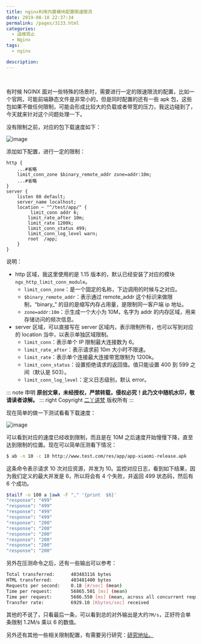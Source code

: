 ```yaml
---
title: nginx利用内置模块配置限速限流
date: 2019-08-18 22:37:34
permalink: /pages/3133.html
categories:
  - 运维观止
  - Nginx
tags:
  - nginx

description:
---
```


<br><ArticleTopAd></ArticleTopAd>


有时候 NGINX 面对一些特殊的场景时，需要进行一定的限速限流的配置，比如一个官网，可能前端静态文件是非常小的，但是同时配置的还有一些 apk 包，这些包如果不做任何限制，可能会形成比较大的负载或者带宽的压力，我这边碰到了，今天就来针对这个问题处理一下。



没有限制之前，对应的包下载速度如下：





![image](http://t.eryajf.net/imgs/2021/09/d060cd11b5c88123.jpg)





添加如下配置，进行一定的限制：



```nginx
http {
    ...#省略
    limit_conn_zone $binary_remote_addr zone=addr:10m;
    ...#省略
}
server {
    listen 80 default;
    server_name localhost;
    location ~ "^/test/app/" {
         limit_conn addr 6;
        limit_rate_after 10m;
        limit_rate 1200k;
        limit_conn_status 499;
        limit_conn_log_level warn;
        root  /app;
    }
}
```



说明：



- http 区域，我这里使用的是 1.15 版本的，默认已经安装了对应的模块`ngx_http_limit_conn_module`。
  - `limit_conn_zone`：是一个固定的名称，下边调用的时候与之对应。
  - `$binary_remote_addr`：表示通过 remote_addr 这个标识来做限制，“binary_” 的目的是缩写内存占用量，是限制同一客户端 ip 地址。
  - `zone=addr:10m`：示生成一个大小为 10M，名字为 addr 的内存区域，用来存储访问的频次信息。
- server 区域，可以直接写在 server 区域内，表示限制所有，也可以写到对应的 location 当中，以表示单独区域限制。
  - `limit_conn`：表示单个 IP 限制最大连接数为 6。
  - `limit_rate_after`：表示请求前 10m 大小时不限速。
  - `limit_rate`：表示单个连接最大连接带宽限制为 1200k。
  - `limit_conn_status`：设置拒绝请求的返回值。值只能设置 400 到 599 之间（默认是 503）。
  - `limit_conn_log_level`：定义日志级别，默认 error。

::: note 申明
**原创文章<Badge text='eryajf' />，未经授权，严禁转载，侵权必究！此乃文中随机水印，敬请读者谅解。**
::: right
Copyright  [二丫讲梵](https://wiki.eryajf.net) 版权所有
:::

现在简单的做一下测试看看下载速度：





![image](http://t.eryajf.net/imgs/2021/09/f911e2a4628f1191.jpg)





可以看到对应的速度已经收到限制，而且是在 10M 之后速度开始慢慢下降，直至达到限制的位置。现在可以简单压测看下情况：



```sh
$ ab -n 10 -c 10 http://www.test.com/res/app/app-xiaomi-release.apk
```



这条命令表示请求 10 次对应资源，并发为 10。监控对应日志，看到如下结果，因为我们定义的最大并发是 6，所以将会有 4 个失败，并返回 499 状态码，然后有 6 个成功。



```sh
$tailf -n 100 a |awk -F "," '{print  $6}'
"response": "499"
"response": "499"
"response": "499"
"response": "499"
"response": "200"
"response": "200"
"response": "200"
"response": "200"
"response": "200"
"response": "200"
```



另外在压测命令之后，还有一些输出可以参考：



```sh
Total transferred:      403483116 bytes
HTML transferred:       403481400 bytes
Requests per second:    0.18 [#/sec] (mean)
Time per request:       56865.501 [ms] (mean)
Time per request:       5686.550 [ms] (mean, across all concurrent requests)
Transfer rate:          6929.10 [Kbytes/sec] received
```



其他的不说了，只看最后一条，可以看到总的对外输出是大约`7M/s`，正好符合单条限制 1.2M/s 乘以 6 的数值。



另外还有其他一些相关限制配置，有需要另行研究：[研究地址。](http://t.cn/AiH218nT)


<br><ArticleTopAd></ArticleTopAd>
